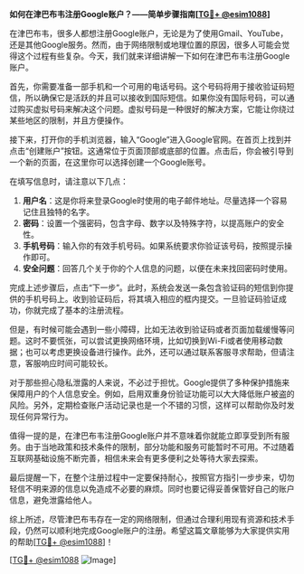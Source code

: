 **如何在津巴布韦注册Google账户？——简单步骤指南[[TG💪+ @esim1088](https://t.me/s/esim1088)]**

在津巴布韦，很多人都想注册Google账户，无论是为了使用Gmail、YouTube，还是其他Google服务。然而，由于网络限制或地理位置的原因，很多人可能会觉得这个过程有些复杂。今天，我们就来详细讲解一下如何在津巴布韦注册Google账户。

首先，你需要准备一部手机和一个可用的电话号码。这个号码将用于接收验证码短信，所以确保它是活跃的并且可以接收到国际短信。如果你没有国际号码，可以通过购买虚拟号码来解决这个问题。虚拟号码是一种很好的解决方案，它能让你绕过某些地区的限制，并且方便操作。

接下来，打开你的手机浏览器，输入“Google”进入Google官网。在首页上找到并点击“创建账户”按钮。这通常位于页面顶部或底部的位置。点击后，你会被引导到一个新的页面，在这里你可以选择创建一个Google账号。

在填写信息时，请注意以下几点：

1. **用户名**：这是你将来登录Google时使用的电子邮件地址。尽量选择一个容易记住且独特的名字。
2. **密码**：设置一个强密码，包含字母、数字以及特殊字符，以提高账户的安全性。
3. **手机号码**：输入你的有效手机号码。如果系统要求你验证该号码，按照提示操作即可。
4. **安全问题**：回答几个关于你的个人信息的问题，以便在未来找回密码时使用。

完成上述步骤后，点击“下一步”。此时，系统会发送一条包含验证码的短信到你提供的手机号码上。收到验证码后，将其填入相应的框内提交。一旦验证码验证成功，你就完成了基本的注册流程。

但是，有时候可能会遇到一些小障碍，比如无法收到验证码或者页面加载缓慢等问题。这时不要慌张，可以尝试更换网络环境，比如切换到Wi-Fi或者使用移动数据；也可以考虑更换设备进行操作。此外，还可以通过联系客服寻求帮助，但请注意，客服响应时间可能较长。

对于那些担心隐私泄露的人来说，不必过于担忧。Google提供了多种保护措施来保障用户的个人信息安全。例如，启用双重身份验证功能可以大大降低账户被盗的风险。另外，定期检查账户活动记录也是一个不错的习惯，这样可以帮助你及时发现任何异常行为。

值得一提的是，在津巴布韦注册Google账户并不意味着你就能立即享受到所有服务。由于当地政策和技术条件的限制，部分功能和服务可能暂时不可用。不过随着互联网基础设施不断完善，相信未来会有更多便利之处等待大家去探索。

最后提醒一下，在整个注册过程中一定要保持耐心，按照官方指引一步步来，切勿轻信不明来源的信息以免造成不必要的麻烦。同时也要记得妥善保管好自己的账户信息，避免泄露给他人。

综上所述，尽管津巴布韦存在一定的网络限制，但通过合理利用现有资源和技术手段，仍然可以顺利地完成Google账户的注册。希望这篇文章能够为大家提供实用的帮助[[TG💪+ @esim1088](https://t.me/s/esim1088)]！

[[TG💪+ @esim1088](https://t.me/s/esim1088) ![Image](https://i.postimg.cc/4NQfJmqS/Snipaste-2025-05-13-00-14-12.png)]
